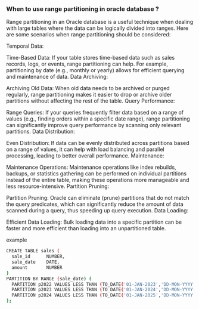 ### When to use range partitioning in oracle database ?

Range partitioning in an Oracle database is a useful technique when dealing with large tables where the data can be logically divided into ranges. Here are some scenarios when range partitioning should be considered:

Temporal Data:

Time-Based Data: If your table stores time-based data such as sales records, logs, or events, range partitioning can help. For example, partitioning by date (e.g., monthly or yearly) allows for efficient querying and maintenance of data.
Data Archiving:

Archiving Old Data: When old data needs to be archived or purged regularly, range partitioning makes it easier to drop or archive older partitions without affecting the rest of the table.
Query Performance:

Range Queries: If your queries frequently filter data based on a range of values (e.g., finding orders within a specific date range), range partitioning can significantly improve query performance by scanning only relevant partitions.
Data Distribution:

Even Distribution: If data can be evenly distributed across partitions based on a range of values, it can help with load balancing and parallel processing, leading to better overall performance.
Maintenance:

Maintenance Operations: Maintenance operations like index rebuilds, backups, or statistics gathering can be performed on individual partitions instead of the entire table, making these operations more manageable and less resource-intensive.
Partition Pruning:

Partition Pruning: Oracle can eliminate (prune) partitions that do not match the query predicates, which can significantly reduce the amount of data scanned during a query, thus speeding up query execution.
Data Loading:

Efficient Data Loading: Bulk loading data into a specific partition can be faster and more efficient than loading into an unpartitioned table.

example
```bash
CREATE TABLE sales (
  sale_id      NUMBER,
  sale_date    DATE,
  amount       NUMBER
)
PARTITION BY RANGE (sale_date) (
  PARTITION p2022 VALUES LESS THAN (TO_DATE('01-JAN-2023','DD-MON-YYYY')),
  PARTITION p2023 VALUES LESS THAN (TO_DATE('01-JAN-2024','DD-MON-YYYY')),
  PARTITION p2024 VALUES LESS THAN (TO_DATE('01-JAN-2025','DD-MON-YYYY'))
);
```
